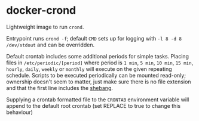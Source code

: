 # docker-crond

Lightweight image to run `crond`.

Entrypoint runs `crond -f`; default `CMD` sets up for logging with `-l 8 -d 8 /dev/stdout` and can be overridden.

Default crontab includes some additional periods for simple tasks. Placing files in `/etc/periodic/[period]` where period is `1 min`, `5 min`, `10 min`, `15 min`, `hourly`, `daily`, `weekly` or `monthly` will execute on the given repeating schedule. Scripts to be executed periodically can be mounted read-only; ownership doesn't seem to matter, just make sure there is no file extension and that the first line includes the [shebang](https://linuxhandbook.com/shebang/).

Supplying a crontab formatted file to the `CRONTAB` environment variable will append to the default root crontab (set REPLACE to true to change this behaviour)

